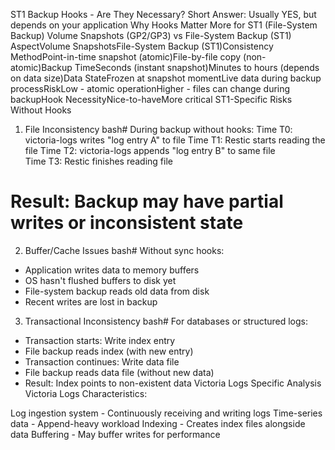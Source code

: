 ST1 Backup Hooks - Are They Necessary?
Short Answer: Usually YES, but depends on your application
Why Hooks Matter More for ST1 (File-System Backup)
Volume Snapshots (GP2/GP3) vs File-System Backup (ST1)
AspectVolume SnapshotsFile-System Backup (ST1)Consistency MethodPoint-in-time snapshot (atomic)File-by-file copy (non-atomic)Backup TimeSeconds (instant snapshot)Minutes to hours (depends on data size)Data StateFrozen at snapshot momentLive data during backup processRiskLow - atomic operationHigher - files can change during backupHook NecessityNice-to-haveMore critical
ST1-Specific Risks Without Hooks
1. File Inconsistency
bash# During backup without hooks:
Time T0: victoria-logs writes "log entry A" to file
Time T1: Restic starts reading the file
Time T2: victoria-logs appends "log entry B" to same file  
Time T3: Restic finishes reading file
# Result: Backup may have partial writes or inconsistent state
2. Buffer/Cache Issues
bash# Without sync hooks:
- Application writes data to memory buffers
- OS hasn't flushed buffers to disk yet
- File-system backup reads old data from disk
- Recent writes are lost in backup
3. Transactional Inconsistency
bash# For databases or structured logs:
- Transaction starts: Write index entry
- File backup reads index (with new entry)
- Transaction continues: Write data file
- File backup reads data file (without new data)
- Result: Index points to non-existent data
Victoria Logs Specific Analysis
Victoria Logs Characteristics:

Log ingestion system - Continuously receiving and writing logs
Time-series data - Append-heavy workload
Indexing - Creates index files alongside data
Buffering - May buffer writes for performance
